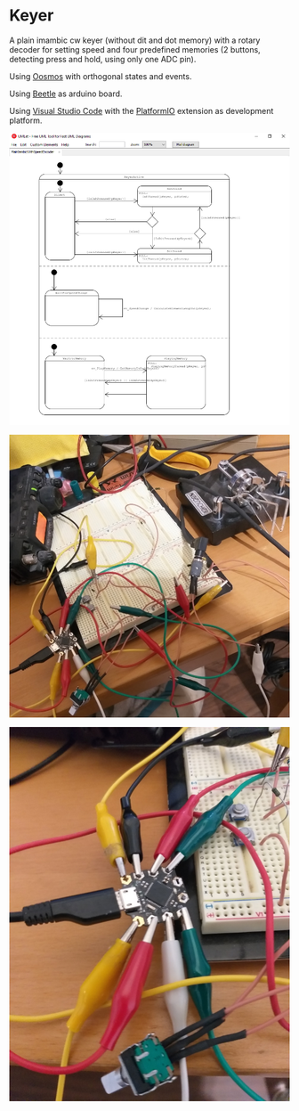 # Keyer

A plain imambic cw keyer (without dit and dot memory)  with a rotary decoder for setting  speed and four predefined memories (2 buttons, detecting press and hold, using only one ADC pin).

Using  [Oosmos](https://github.com/oosmos/oosmos)  with orthogonal states and events. 

Using [Beetle](https://www.dfrobot.com/product-1075.html) as arduino board.

Using [Visual Studio Code](https://code.visualstudio.com/) with the [PlatformIO](https://platformio.org/) extension as development platform.

![Statemachine](docs/statemachine_drawing.png)

![Prototype](docs/prototype_board.png)

![Beetle](docs/beetle.png)


